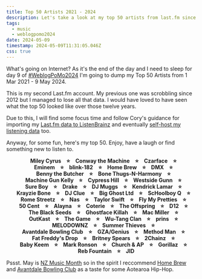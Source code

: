 ```yaml
---
title: Top 50 Artists 2021 - 2024
description: Let's take a look at my top 50 artists from last.fm since 2021.
tags:
  - music
  - weblogpomo2024
date: 2024-05-09
timestamp: 2024-05-09T11:31:05.046Z
css: true
---
```


<style>
.top-50-cluster {
  display: flex;
  flex-wrap: wrap;
  justify-content: center;
  text-align: center;
}
.top-50-cluster > * {
	display: inline-block;
}
.top-50-cluster > *:not(:last-child)::after {
	content: var(--delineator, "⭐");
	padding-inline: var(--space-s-m, 1em);
	line-height: 0;
}
.top-50-cluster > li {
  font-weight: 700;
  font-size: var(--size-step-2);
  padding-block-start: var(--space-s-m);
}
</style>

What's going on Internet? As it's the end of the day and I need to sleep for day 9 of [#WeblogPoMo2024](/tags/weblogpomo/) I'm going to dump my Top 50 Artists from 1 Mar 2021 - 9 May 2024. 

This is my second Last.fm account. My previous one was scrobbling since 2012 but I managed to lose all that data. I would have loved to have seen what the top 50 looked like over those twelve years. 

Due to this, I will find some focus time and follow Cory's guidance for importing my [Last.fm data to ListenBrainz](https://coryd.dev/posts/2023/programmatically-importing-your-lastfm-listening-data-to-listenbrainz/) and eventually [self-host my listening data](https://coryd.dev/posts/2024/improving-my-self-hosted-scrobbling-implementation/) too.

Anyway, for some fun, here's my top 50. Enjoy, have a laugh or find something new to listen to.

<ul class="popout gradient-text | top-50-cluster">
    <li>Miley Cyrus</li>
    <li>Conway the Machine</li>
    <li>Czarface</li>
    <li>Eminem</li>
    <li>blink-182</li>
    <li>Home Brew</li>
    <li>DMX</li>
    <li>Benny the Butcher</li>
    <li>Bone Thugs-N-Harmony</li>
    <li>Machine Gun Kelly</li>
    <li>Cypress Hill</li>
    <li>Westside Gunn</li>
    <li>Sure Boy</li>
    <li>Drake</li>
    <li>DJ Muggs</li>
    <li>Kendrick Lamar</li>
    <li>Krayzie Bone</li>
    <li>DJ Clue</li>
    <li>Big Ghost Ltd</li>
    <li>ScHoolboy Q</li>
    <li>Rome Streetz</li>
    <li>Nas</li>
    <li>Taylor Swift</li>
    <li>Fly My Pretties</li>
    <li>50 Cent</li>
    <li>Alayna</li>
    <li>Coterie</li>
    <li>The Offspring</li>
    <li>D12</li>
    <li>The Black Seeds</li>
    <li>Ghostface Killah</li>
    <li>Mac Miller</li>
    <li>OutKast</li>
    <li>The Game</li>
    <li>Wu-Tang Clan</li>
    <li>prins</li>
    <li>MELODOWNZ</li>
    <li>Summer Thieves</li>
    <li>Avantdale Bowling Club</li>
    <li>GZA/Genius</li>
    <li>Method Man</li>
    <li>Fat Freddy's Drop</li>
    <li>Britney Spears</li>
    <li>2Chainz</li>
    <li>Baby Keem</li>
    <li>Mark Ronson</li>
    <li>Church & AP</li>
    <li>Gorillaz</li>
    <li>Reb Fountain</li>
    <li>JID</li>
</ul>


Pssst. May is [NZ Music Month](https://www.nzmusicmonth.co.nz/) so in the spirit I reccommend [Home Brew](https://homebrewcrew.bandcamp.com/) and [Avantdale Bowling Club](https://avantdalebowlingclub.bandcamp.com/) as a taste for some Aotearoa Hip-Hop.